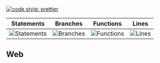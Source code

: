 [![code style: prettier](https://img.shields.io/badge/code_style-prettier-ff69b4.svg?style=flat-square)](https://github.com/prettier/prettier)

| Statements                                    | Branches                                  | Functions                                   | Lines                               |
| --------------------------------------------- | ----------------------------------------- | ------------------------------------------- | ----------------------------------- |
| ![Statements](https://img.shields.io/badge/Coverage-30.15%25-red.svg 'Make me better!') | ![Branches](https://img.shields.io/badge/Coverage-15.04%25-red.svg 'Make me better!') | ![Functions](https://img.shields.io/badge/Coverage-13.33%25-red.svg 'Make me better!') | ![Lines](https://img.shields.io/badge/Coverage-30.82%25-red.svg 'Make me better!') |

## Web
